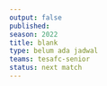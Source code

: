 ```yaml
---
output: false
published: 
season: 2022
title: blank
type: belum ada jadwal 
teams: tesafc-senior 
status: next match
---
```

